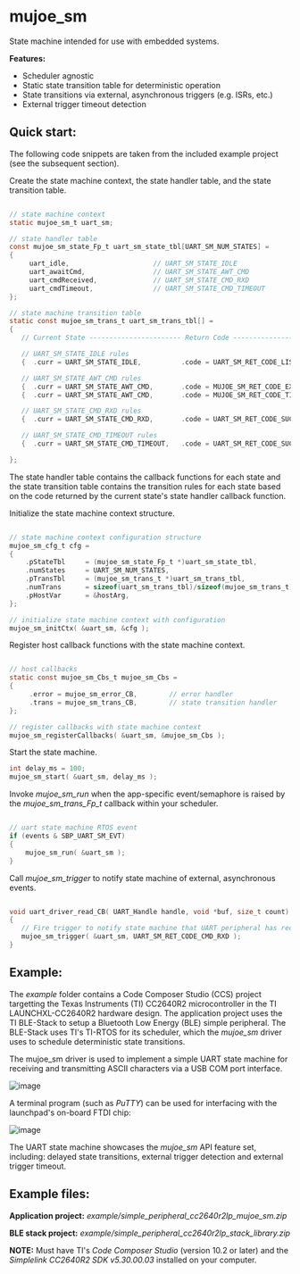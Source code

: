 # mujoe_sm
State machine intended for use with embedded systems.

**Features:**

- Scheduler agnostic
- Static state transition table for deterministic operation
- State transitions via external, asynchronous triggers (e.g. ISRs, etc.)
- External trigger timeout detection

## Quick start:

The following code snippets are taken from the included example project (see the subsequent section).

Create the state machine context, the state handler table, and the state transition table.

```c

// state machine context
static mujoe_sm_t uart_sm;

// state handler table
const mujoe_sm_state_Fp_t uart_sm_state_tbl[UART_SM_NUM_STATES] =
{
     uart_idle,                     // UART_SM_STATE_IDLE
     uart_awaitCmd,                 // UART_SM_STATE_AWT_CMD
     uart_cmdReceived,              // UART_SM_STATE_CMD_RXD
     uart_cmdTimeout,               // UART_SM_STATE_CMD_TIMEOUT
};

// state machine transition table
static const mujoe_sm_trans_t uart_sm_trans_tbl[] =
{
   // Current State ----------------------- Return Code --------------------------------------------------------- Next State

   // UART_SM_STATE_IDLE rules
   {  .curr = UART_SM_STATE_IDLE,          .code = UART_SM_RET_CODE_LISTEN_FOR_CMD,                              .next = UART_SM_STATE_AWT_CMD },

   // UART_SM_STATE_AWT_CMD rules
   {  .curr = UART_SM_STATE_AWT_CMD,       .code = MUJOE_SM_RET_CODE_EXT_TRIG_RXD | UART_SM_RET_CODE_CMD_RXD,    .next = UART_SM_STATE_CMD_RXD },
   {  .curr = UART_SM_STATE_AWT_CMD,       .code = MUJOE_SM_RET_CODE_TIMEOUT | UART_SM_RET_CODE_CMD_RXD,         .next = UART_SM_STATE_CMD_TIMEOUT },

   // UART_SM_STATE_CMD_RXD rules
   {  .curr = UART_SM_STATE_CMD_RXD,       .code = UART_SM_RET_CODE_SUCCESS,                                     .next = UART_SM_STATE_AWT_CMD },

   // UART_SM_STATE_CMD_TIMEOUT rules
   {  .curr = UART_SM_STATE_CMD_TIMEOUT,   .code = UART_SM_RET_CODE_SUCCESS,                                     .next = UART_SM_STATE_AWT_CMD },

};

```

The state handler table contains the callback functions for each state and the state transition table contains the transition rules for each state
based on the code returned by the current state's state handler callback function.

Initialize the state machine context structure.

```c

// state machine context configuration structure
mujoe_sm_cfg_t cfg =
{
    .pStateTbl     = (mujoe_sm_state_Fp_t *)uart_sm_state_tbl,
    .numStates     = UART_SM_NUM_STATES,
    .pTransTbl     = (mujoe_sm_trans_t *)uart_sm_trans_tbl,
    .numTrans      = sizeof(uart_sm_trans_tbl)/sizeof(mujoe_sm_trans_t),
    .pHostVar      = &hostArg,
};

// initialize state machine context with configuration
mujoe_sm_initCtx( &uart_sm, &cfg );

```

Register host callback functions with the state machine context.

```c

// host callbacks
static const mujoe_sm_Cbs_t mujoe_sm_Cbs =
{
     .error = mujoe_sm_error_CB,        // error handler
     .trans = mujoe_sm_trans_CB,        // state transition handler
}; 

// register callbacks with state machine context
mujoe_sm_registerCallbacks( &uart_sm, &mujoe_sm_Cbs );

```

Start the state machine.

```c
int delay_ms = 100;
mujoe_sm_start( &uart_sm, delay_ms );

```

Invoke *mujoe_sm_run* when the app-specific event/semaphore is raised by the *mujoe_sm_trans_Fp_t* callback within your scheduler.

```c

// uart state machine RTOS event
if (events & SBP_UART_SM_EVT)
{
    mujoe_sm_run( &uart_sm );
}

```

Call *mujoe_sm_trigger* to notify state machine of external, asynchronous events.

```c

void uart_driver_read_CB( UART_Handle handle, void *buf, size_t count)
{
   // Fire trigger to notify state machine that UART peripheral has received new bytes
   mujoe_sm_trigger( &uart_sm, UART_SM_RET_CODE_CMD_RXD );
}

```

## Example:

The *example* folder contains a Code Composer Studio (CCS) project targetting the Texas Instruments (TI) CC2640R2 microcontroller in
the TI LAUNCHXL-CC2640R2 hardware design. The application project uses the TI BLE-Stack to setup a Bluetooth Low Energy (BLE) simple peripheral. The BLE-Stack uses TI's TI-RTOS for its scheduler, which the *mujoe_sm* driver uses to schedule deterministic state transitions. 

The mujoe_sm driver is used to implement a simple UART state machine for receiving and transmitting ASCII characters via a USB COM port interface.

![image](https://user-images.githubusercontent.com/5027131/209600837-e3ec53a3-7631-4964-ba5a-27647b32dad9.png)

A terminal program (such as *PuTTY*) can be used for interfacing with the launchpad's on-board FTDI chip:

![image](https://user-images.githubusercontent.com/5027131/209758999-35cad50d-11f5-4548-b139-e55209849f50.png)

The UART state machine showcases the *mujoe_sm* API feature set, including: delayed state transitions, external trigger detection and external trigger timeout.

## Example files:

**Application project:** *example/simple_peripheral_cc2640r2lp_mujoe_sm.zip*

**BLE stack project:** *example/simple_peripheral_cc2640r2lp_stack_library.zip*

**NOTE:** Must have TI's *Code Composer Studio* (version 10.2 or later) and the *Simplelink CC2640R2 SDK v5.30.00.03* installed on your computer.
